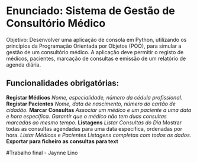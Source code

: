 # Enunciado: Sistema de Gestão de Consultório Médico

Objetivo:
Desenvolver uma aplicação de consola em Python, utilizando os princípios da Programação Orientada por Objetos (POO), para simular a gestão de um consultório médico. A aplicação deve permitir o registo de médicos, pacientes, marcação de consultas e emissão de um relatório de agenda diária.

## Funcionalidades obrigatórias:

**Registar Médicos**
_Nome, especialidade, número da cédula profissional._
**Registar Pacientes**
_Nome, data de nascimento, número do cartão de cidadão._
**Marcar Consultas**
_Associar um médico e um paciente a uma data e hora específica._
_Garantir que o médico não tem duas consultas marcadas ao mesmo tempo._
**Listagens**
_Listar Consultas do Dia_
Mostrar todas as consultas agendadas para uma data específica, ordenadas por hora.
_Listar Médicos e Pacientes_
_Listagens completas com todos os dados._
**Exportar para ficheiro as consultas para text**

#Trabalho final - Jaynne Lino